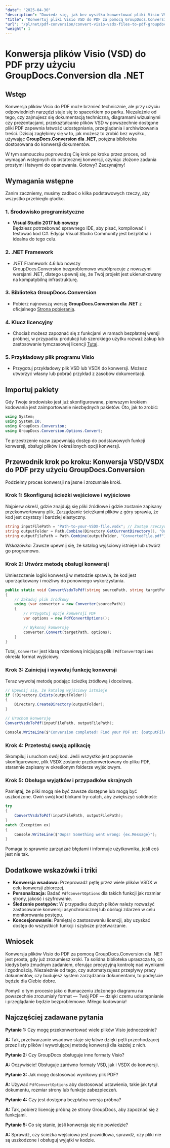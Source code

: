 ```yaml
---
"date": "2025-04-30"
"description": "Dowiedz się, jak bez wysiłku konwertować pliki Visio VSD do PDF za pomocą GroupDocs.Conversion dla .NET. Ten przewodnik obejmuje instalację, konfigurację i praktyczne przypadki użycia."
"title": "Konwertuj pliki Visio VSD do PDF za pomocą GroupDocs.Conversion for .NET&#58; Kompleksowy przewodnik"
"url": "/pl/net/pdf-conversion/convert-visio-vsdx-files-to-pdf-groupdocs-net/"
"weight": 1
---
```


# Konwersja plików Visio (VSD) do PDF przy użyciu GroupDocs.Conversion dla .NET

## Wstęp

Konwersja plików Visio do PDF może brzmieć technicznie, ale przy użyciu odpowiednich narzędzi staje się to spacerkiem po parku. Niezależnie od tego, czy zajmujesz się dokumentacją techniczną, diagramami wizualnymi czy prezentacjami, przekształcanie plików VSD w powszechnie dostępne pliki PDF zapewnia łatwość udostępniania, przeglądania i archiwizowania treści. Dzisiaj zagłębimy się w to, jak możesz to zrobić bez wysiłku, używając **GroupDocs.Conversion dla .NET**, potężna biblioteka dostosowana do konwersji dokumentów.

W tym samouczku poprowadzę Cię krok po kroku przez proces, od wymagań wstępnych do ostatecznej konwersji, czyniąc złożone zadania prostymi i łatwymi do opanowania. Gotowy? Zaczynajmy!

## Wymagania wstępne

Zanim zaczniemy, musimy zadbać o kilka podstawowych rzeczy, aby wszystko przebiegło gładko.

### 1. Środowisko programistyczne

- **Visual Studio 2017 lub nowszy**  
Będziesz potrzebować sprawnego IDE, aby pisać, kompilować i testować kod C#. Edycja Visual Studio Community jest bezpłatna i idealna do tego celu.

### 2. .NET Framework

- .NET Framework 4.6 lub nowszy  
GroupDocs.Conversion bezproblemowo współpracuje z nowszymi wersjami .NET, dlatego upewnij się, że Twój projekt jest ukierunkowany na kompatybilną infrastrukturę.

### 3. Biblioteka GroupDocs.Conversion

- Pobierz najnowszą wersję **GroupDocs.Conversion dla .NET** z oficjalnego [Strona pobierania](https://releases.groupdocs.com/conversion/net/).

### 4. Klucz licencyjny

- Chociaż możesz zapoznać się z funkcjami w ramach bezpłatnej wersji próbnej, w przypadku produkcji lub szerokiego użytku rozważ zakup lub zastosowanie tymczasowej licencji [Tutaj](https://purchase.groupdocs.com/temporary-license/).

### 5. Przykładowy plik programu Visio

- Przygotuj przykładowy plik VSD lub VSDX do konwersji. Możesz utworzyć własny lub pobrać przykład z zasobów dokumentacji.

## Importuj pakiety

Gdy Twoje środowisko jest już skonfigurowane, pierwszym krokiem kodowania jest zaimportowanie niezbędnych pakietów. Oto, jak to zrobić:

```csharp
using System;
using System.IO;
using GroupDocs.Conversion;
using GroupDocs.Conversion.Options.Convert;
```

Te przestrzenie nazw zapewniają dostęp do podstawowych funkcji konwersji, obsługi plików i określonych opcji konwersji.

## Przewodnik krok po kroku: Konwersja VSD/VSDX do PDF przy użyciu GroupDocs.Conversion

Podzielmy proces konwersji na jasne i zrozumiałe kroki.

### Krok 1: Skonfiguruj ścieżki wejściowe i wyjściowe

Najpierw określ, gdzie znajdują się pliki źródłowe i gdzie zostanie zapisany przekonwertowany plik. Zarządzanie ścieżkami plików z góry sprawia, że kod jest czystszy i bardziej elastyczny.

```csharp
string inputFilePath = "Path-to-your-VSDX-file.vsdx"; // Zastąp rzeczywistą ścieżką pliku
string outputFolder = Path.Combine(Directory.GetCurrentDirectory(), "Output");
string outputFilePath = Path.Combine(outputFolder, "ConvertedFile.pdf");
```

*Wskazówka:* Zawsze upewnij się, że katalog wyjściowy istnieje lub utwórz go programowo.

### Krok 2: Utwórz metodę obsługi konwersji

Umieszczenie logiki konwersji w metodzie sprawia, że kod jest uporządkowany i możliwy do ponownego wykorzystania.

```csharp
public static void ConvertVsdxToPdf(string sourcePath, string targetPath)
{
    // Załaduj plik źródłowy
    using (var converter = new Converter(sourcePath))
    {
        // Przygotuj opcje konwersji PDF
        var options = new PdfConvertOptions();

        // Wykonaj konwersję
        converter.Convert(targetPath, options);
    }
}
```

Tutaj, `Converter` jest klasą rdzeniową inicjującą plik i `PdfConvertOptions` określa format wyjściowy.

### Krok 3: Zainicjuj i wywołaj funkcję konwersji

Teraz wywołaj metodę podając ścieżkę źródłową i docelową.

```csharp
// Upewnij się, że katalog wyjściowy istnieje
if (!Directory.Exists(outputFolder))
{
    Directory.CreateDirectory(outputFolder);
}

// Uruchom konwersję
ConvertVsdxToPdf(inputFilePath, outputFilePath);

Console.WriteLine($"Conversion completed! Find your PDF at: {outputFilePath}");
```

### Krok 4: Przetestuj swoją aplikację

Skompiluj i uruchom swój kod. Jeśli wszystko jest poprawnie skonfigurowane, plik VSDX zostanie przekonwertowany do pliku PDF, starannie zapisany w określonym folderze wyjściowym.

### Krok 5: Obsługa wyjątków i przypadków skrajnych

Pamiętaj, że pliki mogą nie być zawsze dostępne lub mogą być uszkodzone. Owiń swój kod blokami try-catch, aby zwiększyć solidność:

```csharp
try
{
    ConvertVsdxToPdf(inputFilePath, outputFilePath);
}
catch (Exception ex)
{
    Console.WriteLine($"Oops! Something went wrong: {ex.Message}");
}
```

Pomaga to sprawnie zarządzać błędami i informuje użytkownika, jeśli coś jest nie tak.

## Dodatkowe wskazówki i triki

- **Konwersja wsadowa:** Przeprowadź pętlę przez wiele plików VSDX w celu konwersji zbiorczej.
- **Personalizacja:** Badać `PdfConvertOptions` dla takich funkcji jak rozmiar strony, jakość i szyfrowanie.
- **Śledzenie postępów:** W przypadku dużych plików należy rozważyć zastosowanie konwersji asynchronicznej lub obsługi zdarzeń w celu monitorowania postępu.
- **Koncesjonowanie:** Pamiętaj o zastosowaniu licencji, aby uzyskać dostęp do wszystkich funkcji i szybsze przetwarzanie.

## Wniosek

Konwersja plików Visio do PDF za pomocą GroupDocs.Conversion dla .NET jest prosta, gdy już zrozumiesz kroki. Ta solidna biblioteka upraszcza to, co kiedyś było żmudnym zadaniem, oferując precyzyjną kontrolę nad wynikami i zgodnością. Niezależnie od tego, czy automatyzujesz przepływy pracy dokumentów, czy budujesz system zarządzania dokumentami, to podejście będzie dla Ciebie dobre.

Pomyśl o tym procesie jako o tłumaczeniu złożonego diagramu na powszechnie zrozumiały format — Twój PDF — dzięki czemu udostępnianie i przeglądanie będzie bezproblemowe. Miłego kodowania!

## Najczęściej zadawane pytania

**Pytanie 1:** Czy mogę przekonwertować wiele plików Visio jednocześnie?  

**A:** Tak, przetwarzanie wsadowe staje się łatwe dzięki pętli przechodzącej przez listy plików i wywołującej metodę konwersji dla każdej z nich.

**Pytanie 2:** Czy GroupDocs obsługuje inne formaty Visio?  

**A:** Oczywiście! Obsługuje zarówno formaty VSD, jak i VSDX do konwersji.

**Pytanie 3:** Jak mogę dostosować wynikowy plik PDF?  

**A:** Używać `PdfConvertOptions` aby dostosować ustawienia, takie jak tytuł dokumentu, rozmiar strony lub funkcje zabezpieczeń.

**Pytanie 4:** Czy jest dostępna bezpłatna wersja próbna?  

**A:** Tak, pobierz licencję próbną ze strony GroupDocs, aby zapoznać się z funkcjami.

**Pytanie 5:** Co się stanie, jeśli konwersja się nie powiedzie?  

**A:** Sprawdź, czy ścieżka wejściowa jest prawidłowa, sprawdź, czy pliki nie są uszkodzone i obsługuj wyjątki w kodzie.